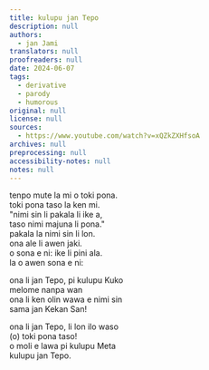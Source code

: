 ```yaml
---
title: kulupu jan Tepo
description: null
authors:
  - jan Jami
translators: null
proofreaders: null
date: 2024-06-07
tags:
  - derivative
  - parody
  - humorous
original: null
license: null
sources:
  - https://www.youtube.com/watch?v=xQZkZXHfsoA
archives: null
preprocessing: null
accessibility-notes: null
notes: null
---
```


tenpo mute la mi o toki pona.  \
toki pona taso la ken mi.  \
"nimi sin li pakala li ike a,  \
taso nimi majuna li pona."  \
pakala la nimi sin li lon.  \
ona ale li awen jaki.  \
o sona e ni: ike li pini ala.  \
la o awen sona e ni:

ona li jan Tepo, pi kulupu Kuko  \
melome nanpa wan  \
ona li ken olin wawa e nimi sin  \
sama jan Kekan San!

ona li jan Tepo, li lon ilo waso  \
(o) toki pona taso!  \
o moli e lawa pi kulupu Meta  \
kulupu jan Tepo.
